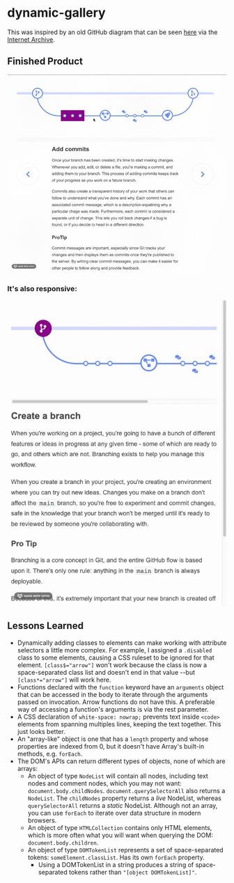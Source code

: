 # dynamic-gallery
This was inspired by an old GitHub diagram that can be seen [here](https://web.archive.org/web/20210301202302/https://guides.github.com/introduction/flow/) via the [Internet Archive](https://web.archive.org/).

## Finished Product
![](assets/0.gif)

### It's also responsive:
![](assets/1.gif)

## Lessons Learned
* Dynamically adding classes to elements can make working with attribute selectors a little more complex. For example, I assigned a `.disabled` class to some elements, causing a CSS ruleset to be ignored for that element. `[class$="arrow"]` won't work because the class is now a space-separated class list and doesn't end in that value --but `[class*="arrow"]` will work here.
* Functions declared with the `function` keyword have an `arguments` object that can be accessed in the body to iterate through the arguments passed on invocation. Arrow functions do not have this. A preferable way of accessing a function's arguments is via the rest parameter.
* A CSS declaration of `white-space: nowrap;` prevents text inside `<code>` elements from spanning multiples lines, keeping the text together. This just looks better.
* An "array-like" object is one that has a `length` property and whose properties are indexed from 0, but it doesn't have Array's built-in methods, e.g. `forEach`.
* The DOM's APIs can return different types of objects, none of which are arrays:
  * An object of type `NodeList` will contain all nodes, including text nodes and comment nodes, which you may not want: `document.body.childNodes`. `document.querySelectorAll` also returns a `NodeList`. The `childNodes` property returns a *live* NodeList, whereas `querySelectorAll` returns a *static* NodeList. Although not an array, you can use `forEach` to iterate over data structure in modern browsers.
  * An object of type `HTMLCollection` contains only HTML elements, which is more often what you will want when querying the DOM: `document.body.children`.
  * An object of type `DOMTokenList` represents a set of space-separated tokens: `someElement.classList`. Has its own `forEach` property.
    *  Using a DOMTokenList in a string produces a string of space-separated tokens rather than `"[object DOMTokenList]"`.

